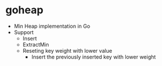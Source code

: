 # goheap

- Min Heap implementation in Go
- Support
    - Insert
    - ExtractMin
    - Reseting key weight with lower value
        - Insert the previously inserted key with lower weight